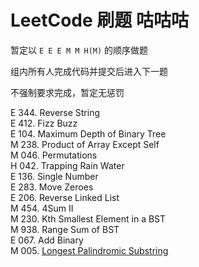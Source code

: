 # LeetCode 刷题 咕咕咕

暂定以 `E E E M M H(M)` 的顺序做题

组内所有人完成代码并提交后进入下一题

不强制要求完成，暂定无惩罚

E 344. Reverse String  
E 412. Fizz Buzz  
E 104. Maximum Depth of Binary Tree  
M 238. Product of Array Except Self  
M 046. Permutations  
H 042. Trapping Rain Water  
E 136. Single Number  
E 283. Move Zeroes  
E 206. Reverse Linked List  
M 454. 4Sum II  
M 230. Kth Smallest Element in a BST  
M 938. Range Sum of BST  
E 067. Add Binary  
M 005. [Longest Palindromic Substring](https://leetcode.com/problems/longest-palindromic-substring/)
